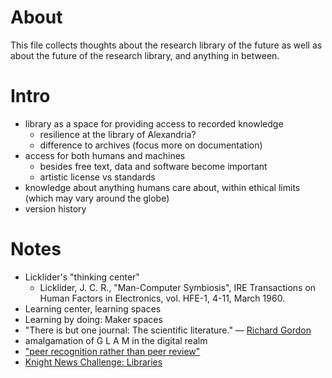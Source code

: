 # About
This file collects thoughts about the research library of the future as well as about the future of the research library, and anything in between.

# Intro
* library as a space for providing access to recorded knowledge
  * resilience at the library of Alexandria?
  * difference to archives (focus more on documentation)
* access for both humans and machines
  * besides free text, data and software become important
  * artistic license vs standards
* knowledge about anything humans care about, within ethical limits (which may vary around the globe)
* version history

# Notes
* Licklider's "thinking center"
  * Licklider, J. C. R., "Man-Computer Symbiosis", IRE Transactions on Human Factors in Electronics, vol. HFE-1, 4-11, March 1960.
* Learning center, learning spaces
* Learning by doing: Maker spaces
* "There is but one journal: The scientific literature." — [Richard Gordon](http://www.plosmedicine.org/annotation/listThread.action?root=16331)
* amalgamation of G L A M in the digital realm
* ["peer recognition rather than peer review"](https://edge.org/response-detail/25424)
* [Knight News Challenge: Libraries](http://www.knightfoundation.org/blogs/knightblog/2015/1/30/22-projects-win-knight-news-challenge-libraries/)
